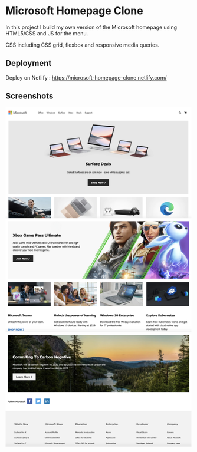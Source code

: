 # Microsoft Homepage Clone

In this project I build my own version of the Microsoft homepage using HTML5/CSS and JS for the menu. 

CSS including CSS grid, flexbox and responsive media queries.


## Deployment

Deploy on Netlify :
https://microsoft-homepage-clone.netlify.com/


## Screenshots

![](https://github.com/se4astien/microsoft-homepage-clone/blob/master/screenshots/microsoft-clone-01.png)
![](https://github.com/se4astien/microsoft-homepage-clone/blob/master/screenshots/microsoft-clone-02.png)
![](https://github.com/se4astien/microsoft-homepage-clone/blob/master/screenshots/microsoft-clone-03.png)
